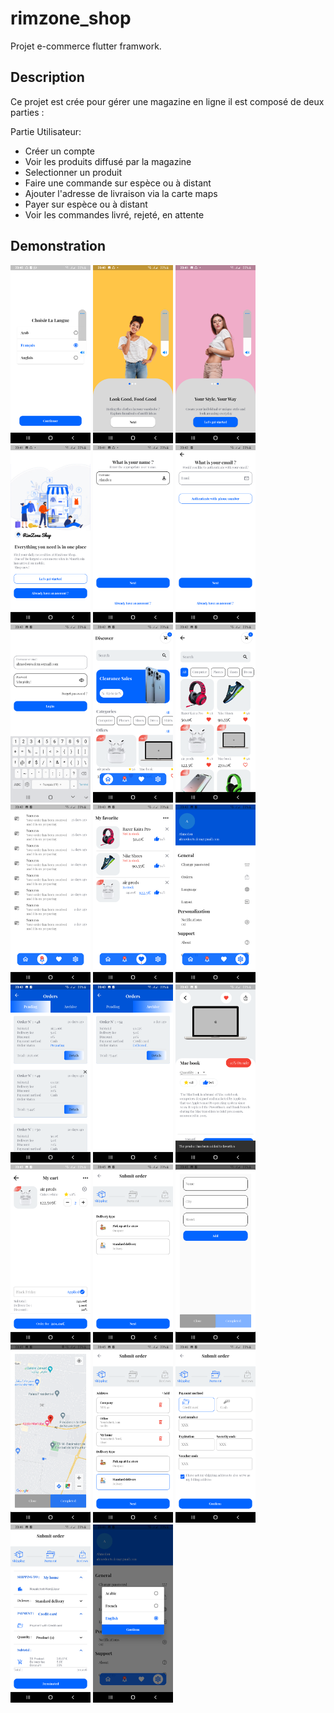 # rimzone_shop

Projet e-commerce flutter framwork.

## Description

Ce projet est crée pour gérer une magazine en ligne il est composé de deux parties :

Partie Utilisateur:

- Créer un compte
- Voir les produits diffusé par la magazine
- Selectionner un produit
- Faire une commande sur espèce ou à distant
- Ajouter l'adresse de livraison via la carte maps
- Payer sur espèce ou à distant
- Voir les commandes livré, rejeté, en attente

## Demonstration
<img src="demonstration/one.png" width="128"/>
<img src="demonstration/two.png" width="128"/>
<img src="demonstration/three.png" width="128"/>
<img src="demonstration/four.png" width="128"/>
<img src="demonstration/five.png" width="128"/>
<img src="demonstration/six.png" width="128"/>
<img src="demonstration/seven.png" width="128"/>
<img src="demonstration/eight.png" width="128"/>
<img src="demonstration/nine.png" width="128"/>
<img src="demonstration/ten.png" width="128"/>
<img src="demonstration/eleven.png" width="128"/>
<img src="demonstration/twelve.png" width="128"/>
<img src="demonstration/thirten.png" width="128"/>
<img src="demonstration/fourten.png" width="128"/>
<img src="demonstration/fiveten.png" width="128"/>
<img src="demonstration/sixten.png" width="128"/>
<img src="demonstration/seventen.png" width="128"/>
<img src="demonstration/eighten.png" width="128"/>
<img src="demonstration/nineten.png" width="128"/>
<img src="demonstration/twenty.png" width="128"/>
<img src="demonstration/twenty_one.png" width="128"/>
<img src="demonstration/twenty_two.png" width="128"/>
<img src="demonstration/twenty_three.png" width="128"/>
